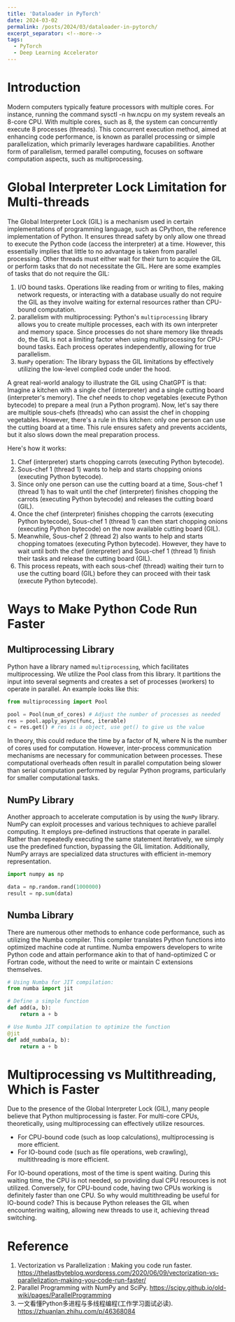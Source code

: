 ```yaml
---
title: 'Dataloader in PyTorch'
date: 2024-03-02
permalink: /posts/2024/03/dataloader-in-pytorch/
excerpt_separator: <!--more-->
tags:
  - PyTorch
  - Deep Learning Accelerator
---
```


# Introduction
Modern computers typically feature processors with multiple cores. For instance, running the command sysctl -n hw.ncpu on my system reveals an 8-core CPU. With multiple cores, such as 8, the system can concurrently execute 8 processes (threads). This concurrent execution method, aimed at enhancing code performance, is known as parallel processing or simple parallelization, which primarily leverages hardware capabilities. Another form of parallelism, termed parallel computing, focuses on software computation aspects, such as multiprocessing. 

# Global Interpreter Lock Limitation for Multi-threads
The Global Interpreter Lock (GIL) is a mechanism used in certain implementations of programming language, such as CPython, the reference implementation of Python. It ensures thread safety by only allow one thread to execute the Python code (access the interpreter) at a time. However, this essentially implies that little to no advantage is taken from parallel processing. Other threads must either wait for their turn to acquire the GIL or perform tasks that do not necessitate the GIL. Here are some examples of tasks that do not require the GIL:
1.  I/O bound tasks. Operations like reading from or writing to files, making network requests, or interacting with a database usually do not require the GIL as they involve waiting for external resources rather than CPU-bound computation.
2. parallelism with multiprocessing: Python's `multiprocessing` library allows you to create multiple processes, each with its own interpreter and memory space. Since processes do not share memory like threads do, the GIL is not a limiting factor when using multiprocessing for CPU-bound tasks. Each process operates independently, allowing for true parallelism.
3. `NumPy` operation: The library bypass the GIL limitations by effectively utilizing the low-level complied code under the hood. 

A great real-world analogy to illustrate the GIL using ChatGPT is that: Imagine a kitchen with a single chef (interpreter) and a single cutting board (interpreter's memory). The chef needs to chop vegetables (execute Python bytecode) to prepare a meal (run a Python program). Now, let's say there are multiple sous-chefs (threads) who can assist the chef in chopping vegetables. However, there's a rule in this kitchen: only one person can use the cutting board at a time. This rule ensures safety and prevents accidents, but it also slows down the meal preparation process.

Here's how it works:

1. Chef (interpreter) starts chopping carrots (executing Python bytecode).
2. Sous-chef 1 (thread 1) wants to help and starts chopping onions (executing Python bytecode).
3. Since only one person can use the cutting board at a time, Sous-chef 1 (thread 1) has to wait until the chef (interpreter) finishes chopping the carrots (executing Python bytecode) and releases the cutting board (GIL).
4. Once the chef (interpreter) finishes chopping the carrots (executing Python bytecode), Sous-chef 1 (thread 1) can then start chopping onions (executing Python bytecode) on the now available cutting board (GIL).
5. Meanwhile, Sous-chef 2 (thread 2) also wants to help and starts chopping tomatoes (executing Python bytecode). However, they have to wait until both the chef (interpreter) and Sous-chef 1 (thread 1) finish their tasks and release the cutting board (GIL).
6. This process repeats, with each sous-chef (thread) waiting their turn to use the cutting board (GIL) before they can proceed with their task (execute Python bytecode).

# Ways to Make Python Code Run Faster

## Multiprocessing Library 
Python have a library named `multiprocessing`, which facilitates multiprocessing. We utilize the Pool class from this library. It partitions the input into several segments and creates a set of processes (workers) to operate in parallel. An example looks like this:
```python
from multiprocessing import Pool

pool = Pool(num_of_cores) # Adjust the number of processes as needed
res = pool.apply_async(func, iterable)
c = res.get() # res is a object, use get() to give us the value
```
In theory, this could reduce the time by a factor of N, where N is the number of cores used for computation. However, inter-process communication mechanisms are necessary for communication between processes. These computational overheads often result in parallel computation being slower than serial computation performed by regular Python programs, particularly for smaller computational tasks.

## NumPy Library
Another approach to accelerate computation is by using the `NumPy` library. NumPy can exploit processes and various techniques to achieve parallel computing. It employs pre-defined instructions that operate in parallel. Rather than repeatedly executing the same statement iteratively, we simply use the predefined function, bypassing the GIL limitation. Additionally, NumPy arrays are specialized data structures with efficient in-memory representation.
```python
import numpy as np

data = np.random.rand(1000000)
result = np.sum(data)
```

## Numba Library
There are numerous other methods to enhance code performance, such as utilizing the Numba compiler. This compiler translates Python functions into optimized machine code at runtime. Numba empowers developers to write Python code and attain performance akin to that of hand-optimized C or Fortran code, without the need to write or maintain C extensions themselves.
```python
# Using Numba for JIT compilation:
from numba import jit

# Define a simple function
def add(a, b):
    return a + b

# Use Numba JIT compilation to optimize the function
@jit
def add_numba(a, b):
    return a + b
```
# Multiprocessing vs Multithreading, Which is Faster
Due to the presence of the Global Interpreter Lock (GIL), many people believe that Python multiprocessing is faster. For multi-core CPUs, theoretically, using multiprocessing can effectively utilize resources.

- For CPU-bound code (such as loop calculations), multiprocessing is more efficient.
- For IO-bound code (such as file operations, web crawling), multithreading is more efficient.

For IO-bound operations, most of the time is spent waiting. During this waiting time, the CPU is not needed, so providing dual CPU resources is not utilized. Conversely, for CPU-bound code, having two CPUs working is definitely faster than one CPU. So why would multithreading be useful for IO-bound code? This is because Python releases the GIL when encountering waiting, allowing new threads to use it, achieving thread switching.

# Reference
1. Vectorization vs Parallelization : Making you code run faster. https://thelastbyteblog.wordpress.com/2020/06/09/vectorization-vs-parallelization-making-you-code-run-faster/
2. Parallel Programming with NumPy and SciPy. https://scipy.github.io/old-wiki/pages/ParallelProgramming
3. 一文看懂Python多进程与多线程编程(工作学习面试必读). https://zhuanlan.zhihu.com/p/46368084